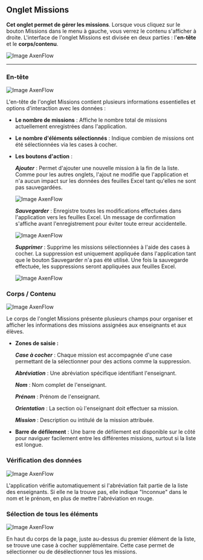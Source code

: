 ## **Onglet Missions**
**Cet onglet permet de gérer les missions**. Lorsque vous cliquez sur le bouton Missions dans le menu à gauche, vous verrez le contenu s'afficher à droite. L'interface de l'onglet Missions est divisée en deux parties : l'**en-tête** et le **corps/contenu**.

![Image AxenFlow](Image/001.png)

---

### **En-tête**

![Image AxenFlow](Image/002.png)

L'en-tête de l'onglet Missions contient plusieurs informations essentielles et options d'interaction avec les données :

- **Le nombre de missions** : Affiche le nombre total de missions actuellement enregistrées dans l'application.
- **Le nombre d'éléments sélectionnés** : Indique combien de missions ont été sélectionnées via les cases à cocher.
- **Les boutons d'action** :

  ***Ajouter*** : Permet d'ajouter une nouvelle mission à la fin de la liste. Comme pour les autres onglets, l'ajout ne modifie que l'application et n'a aucun impact sur les données des feuilles Excel tant qu'elles ne sont pas sauvegardées.

  ![Image AxenFlow](Image/003.png)

  ***Sauvegarder*** : Enregistre toutes les modifications effectuées dans l'application vers les feuilles Excel. Un message de confirmation s'affiche avant l'enregistrement pour éviter toute erreur accidentelle.

  ![Image AxenFlow](Image/004.png)

  ***Supprimer*** : Supprime les missions sélectionnées à l'aide des cases à cocher. La suppression est uniquement appliquée dans l'application tant que le bouton Sauvegarder n'a pas été utilisé. Une fois la sauvegarde effectuée, les suppressions seront appliquées aux feuilles Excel.

  ![Image AxenFlow](Image/005.png)


### **Corps / Contenu**

![Image AxenFlow](Image/006.png)

Le corps de l'onglet Missions présente plusieurs champs pour organiser et afficher les informations des missions assignées aux enseignants et aux élèves.

- **Zones de saisie :**

  ***Case à cocher*** : Chaque mission est accompagnée d'une case permettant de la sélectionner pour des actions comme la suppression.

  ***Abréviation*** : Une abréviation spécifique identifiant l'enseignant.

  ***Nom*** : Nom complet de l'enseignant.

  ***Prénom*** : Prénom de l'enseignant.

  ***Orientation*** : La section où l'enseignant doit effectuer sa mission.

  ***Mission*** : Description ou intitulé de la mission attribuée.

- **Barre de défilement** : Une barre de défilement est disponible sur le côté pour naviguer facilement entre les différentes missions, surtout si la liste est longue.

### **Vérification des données** 

![Image AxenFlow](Image/007.png)

L'application vérifie automatiquement si l'abréviation fait partie de la liste des enseignants. Si elle ne la trouve pas, elle indique "Inconnue" dans le nom et le prénom, en plus de mettre l'abréviation en rouge.


### **Sélection de tous les éléments**

![Image AxenFlow](Image/008.png)

En haut du corps de la page, juste au-dessus du premier élément de la liste, se trouve une case à cocher supplémentaire. Cette case permet de sélectionner ou de désélectionner tous les missions.